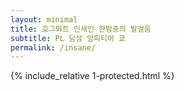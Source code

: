 ```yaml
---
layout: minimal
title: 호그와트 인세인 한밤중의 발걸음
subtitle: PL 딤섬 앙피티어 쿄
permalink: /insane/
---
```


{% include_relative 1-protected.html %}
